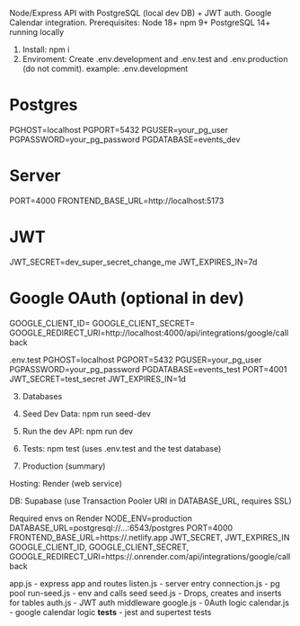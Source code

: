 Node/Express API with PostgreSQL (local dev DB) + JWT auth.
Google Calendar integration.
Prerequisites:
Node 18+
npm 9+
PostgreSQL 14+ running locally
1. Install: npm i
2. Enviroment: Create .env.development and .env.test and .env.production (do not commit).
example: 
.env.development
# Postgres
PGHOST=localhost
PGPORT=5432
PGUSER=your_pg_user
PGPASSWORD=your_pg_password
PGDATABASE=events_dev

# Server
PORT=4000
FRONTEND_BASE_URL=http://localhost:5173

# JWT
JWT_SECRET=dev_super_secret_change_me
JWT_EXPIRES_IN=7d

# Google OAuth (optional in dev)
GOOGLE_CLIENT_ID=
GOOGLE_CLIENT_SECRET=
GOOGLE_REDIRECT_URI=http://localhost:4000/api/integrations/google/callback

.env.test
PGHOST=localhost
PGPORT=5432
PGUSER=your_pg_user
PGPASSWORD=your_pg_password
PGDATABASE=events_test
PORT=4001
JWT_SECRET=test_secret
JWT_EXPIRES_IN=1d

3. Databases

4. Seed Dev Data: npm run seed-dev

5. Run the dev API: npm run dev

6. Tests: npm test (uses .env.test and the test database)

7. Production (summary)

Hosting: Render (web service)

DB: Supabase (use Transaction Pooler URI in DATABASE_URL, requires SSL)

Required envs on Render
NODE_ENV=production
DATABASE_URL=postgresql://...:6543/postgres
PORT=4000
FRONTEND_BASE_URL=https://<your-netlify-site>.netlify.app
JWT_SECRET, JWT_EXPIRES_IN
GOOGLE_CLIENT_ID, GOOGLE_CLIENT_SECRET,
GOOGLE_REDIRECT_URI=https://<your-api>.onrender.com/api/integrations/google/callback

app.js - express app and routes
listen.js - server entry
connection.js - pg pool
run-seed.js - env and calls seed
seed.js - Drops, creates and inserts for tables
auth.js - JWT auth middleware
google.js - 0Auth logic
calendar.js - google calendar logic
__tests__ - jest and supertest tests

